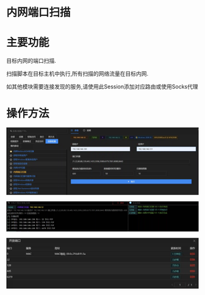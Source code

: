 # 内网端口扫描

# 主要功能
目标内网的端口扫描. 

扫描脚本在目标主机中执行,所有扫描的网络流量在目标内网. 

如其他模块需要连接发现的服务,请使用此Session添加对应路由或使用Socks代理

# 操作方法
![1624005841414-24a70aac-96b9-41e9-9c81-cc948f4c5c43.webp](./img/9EQr6MYVknLv_5R8/1624005841414-24a70aac-96b9-41e9-9c81-cc948f4c5c43-439492.webp)

![1624005851256-bc0bde3c-c55f-4edf-be1f-e675bc5414ab.webp](./img/9EQr6MYVknLv_5R8/1624005851256-bc0bde3c-c55f-4edf-be1f-e675bc5414ab-363109.webp)

![1624005865789-8f9f0a96-342c-4fce-b7b3-df4e44975a6a.webp](./img/9EQr6MYVknLv_5R8/1624005865789-8f9f0a96-342c-4fce-b7b3-df4e44975a6a-613981.webp)


